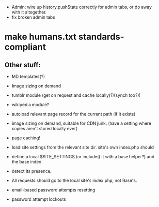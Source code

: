 
* Admin: wire up history.pushState correctly for admin tabs, or do away with it altogether.
* fix broken admin tabs

# make humans.txt standards-compliant

## Other stuff:

* MD templates(?)
* Image sizing on demand
* tumblr module (get on request and cache locally(?)(synch too?))
* wikipedia module?

* autoload relevant page record for the current path (if it exists)

* image sizing on demand, suitable for CDN junk. (have a setting where copies aren't stored locally ever)

* page caching! 
 
* load site settings from the relevant site dir. site's own index.php should
* define a local $SITE_SETTINGS (or include() it with a base helper?) and the base index
* detect its presence.
 
* All requests should go to the local site's index.php, not Base's.

* email-based password attempts resetting
* password attempt lockouts
